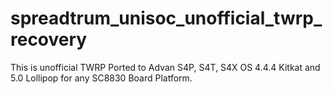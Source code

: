 # spreadtrum_unisoc_unofficial_twrp_recovery
This is unofficial TWRP Ported to Advan S4P, S4T, S4X OS 4.4.4 Kitkat and 5.0 Lollipop for any SC8830 Board Platform.
